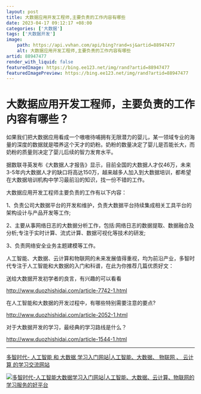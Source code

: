 ```yaml
---
layout: post
title: 大数据应用开发工程师,主要负责的工作内容有哪些
date: 2023-04-17 09:12:17 +08:00
categories: ['大数据']
tags: ['大数据开发']
image:
    path: https://api.vvhan.com/api/bing?rand=sj&artid=88947477
    alt: 大数据应用开发工程师,主要负责的工作内容有哪些
artid: 88947477
render_with_liquid: false
featuredImage: https://bing.ee123.net/img/rand?artid=88947477
featuredImagePreview: https://bing.ee123.net/img/rand?artid=88947477
---
```


# 大数据应用开发工程师，主要负责的工作内容有哪些？

如果我们把大数据应用看成一个嗷嗷待哺拥有无限潜力的婴儿，某一领域专业的海量的深度的数据就是喂养这个天才的奶粉。奶粉的数量决定了婴儿是否能长大，而奶粉的质量则决定了婴儿后续的智力发育水平。

据数联寻英发布《大数据人才报告》显示，目前全国的大数据人才仅46万，未来3-5年内大数据人才的缺口将高达150万，越来越多人加入到大数据培训，都希望在大数据培训机构中学习最前沿的知识，找一份不错的工作。

大数据应用开发工程师主要负责的工作有以下内容：

1、负责公司大数据平台的开发和维护，负责大数据平台持续集成相关工具平台的架构设计与产品开发等工作;

2、主要从事网络日志的大数据分析工作，包括:网络日志的数据提取、数据融合及分析;专注于实时计算、流式计算、数据可视化等技术的研发;

3、负责网络安全业务主题建模等工作。
  
人工智能、大数据、云计算和物联网的未来发展值得重视，均为前沿产业，多智时代专注于人工智能和大数据的入门和科谱，在此为你推荐几篇优质好文：
  
送给大数据开发初学者的良言，有兴趣的可以看看
  
<http://www.duozhishidai.com/article-7742-1.html>
  
在人工智能和大数据的开发过程中，有哪些特别需要注意的要点?
  
<http://www.duozhishidai.com/article-2052-1.html>
  
对于大数据开发的学习，最经典的学习路线是什么？
  
<http://www.duozhishidai.com/article-1544-1.html>

---

[多智时代-
人工智能
和
大数据
学习入门网站|人工智能、大数据、
物联网
、
云计算
的学习交流网站](http://www.duozhishidai.com)

[![多智时代-人工智能大数据学习入门网站|人工智能、大数据、云计算、物联网的学习服务的好平台](https://i-blog.csdnimg.cn/blog_migrate/a7b72f35ec804035784328eb2bb8310d.jpeg)](http://www.duozhishidai.com)
